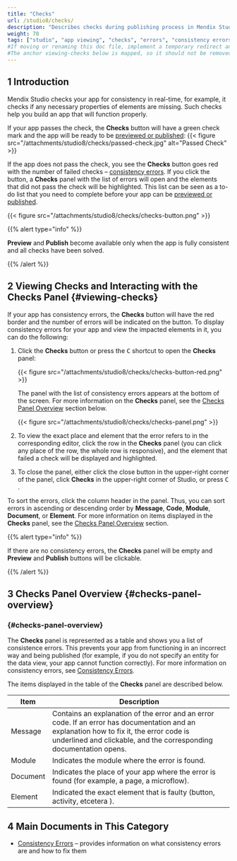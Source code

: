 ```yaml
---
title: "Checks"
url: /studio8/checks/
description: "Describes checks during publishing process in Mendix Studio."
weight: 70
tags: ["studio", "app viewing", "checks", "errors", "consistency errors"]
#If moving or renaming this doc file, implement a temporary redirect and let the respective team know they should update the URL in the product. See Mapping to Products for more details.
#The anchor viewing-checks below is mapped, so it should not be removed or changed.
---
```


## 1 Introduction 

Mendix Studio checks your app for consistency in real-time, for example, it checks if any necessary properties of elements are missing. Such checks help you build an app that will function properly. 

If your app passes the check, the **Checks** button will have a green check mark and the app will be ready to be [previewed or published](/studio8/publishing-app/):
{{< figure src="/attachments/studio8/checks/passed-check.jpg" alt="Passed Check" >}}

If the app does not pass the check, you see the **Checks** button goes red with the number of failed checks – [consistency errors](/studio8/consistency-errors/). If you click the button, a **Checks** panel with the list of errors will open and the elements that did not pass the check will be highlighted. This list can be seen as a to-do list that you need to complete before your app can be [previewed or published](/studio8/publishing-app/).

{{< figure src="/attachments/studio8/checks/checks-button.png" >}}

{{% alert type="info" %}}

**Preview** and **Publish** become available only when the app is fully consistent and all checks have been solved.

{{% /alert %}}

## 2 Viewing Checks and Interacting with the Checks Panel {#viewing-checks}

If your app has consistency errors, the **Checks** button will have the red border and the number of errors will be indicated on the button. To display consistency errors for your app and view the impacted elements in it, you can do the following:

1. Click the **Checks** button or press the <kbd>C</kbd> shortcut to open the **Checks** panel:

    {{< figure src="/attachments/studio8/checks/checks-button-red.png" >}}

    The panel with the list of consistency errors appears at the bottom of the screen. For more information on the **Checks** panel, see the [Checks Panel Overview](#checks-panel-overview) section below.

    {{< figure src="/attachments/studio8/checks/checks-panel.png" >}}

4. To view the exact place and element that the error refers to in the corresponding editor, click the row in the **Checks** panel (you can click any place of the row, the whole row is responsive), and the element that failed a check will be displayed and highlighted.

5. To close the panel, either click the close button in the upper-right corner of the panel, click **Checks** in the upper-right corner of Studio, or press <kbd>C</kbd> . 

To sort the errors, click the column header in the panel. Thus, you can sort errors in ascending or descending order by **Message**, **Code**, **Module**, **Document**, or **Element**. For more information on items displayed in the **Checks** panel, see the [Checks Panel Overview](#checks-panel-overview) section. 

{{% alert type="info" %}}

If there are no consistency errors, the **Checks** panel will be empty and **Preview** and **Publish** buttons will be clickable. 

{{% /alert %}}

## 3 Checks Panel Overview {#checks-panel-overview}

### {#checks-panel-overview}

The **Checks** panel is represented as a table and shows you a list of consistence errors. This prevents your app from functioning in an incorrect way and being published (for example, if you do not specify an entity for the data view, your app cannot function correctly). For more information on consistency errors, see [Consistency Errors](/studio8/consistency-errors/). 

The items displayed in the table of the **Checks** panel are described below. 

| Item     | Description                                                  |
| -------- | ------------------------------------------------------------ |
| Message  | Contains an explanation of the error and an error code. If an error has documentation and an explanation how to fix it, the error code is underlined and clickable, and the corresponding documentation opens. |
| Module   | Indicates the module where the error is found.               |
| Document | Indicates the place of your app where the error is found (for example, a page, a microflow). |
| Element  | Indicated the exact element that is faulty (button, activity, etcetera ). |

## 4 Main Documents in This Category

* [Consistency Errors](/studio8/consistency-errors/) – provides information on what consistency errors are and how to fix them
